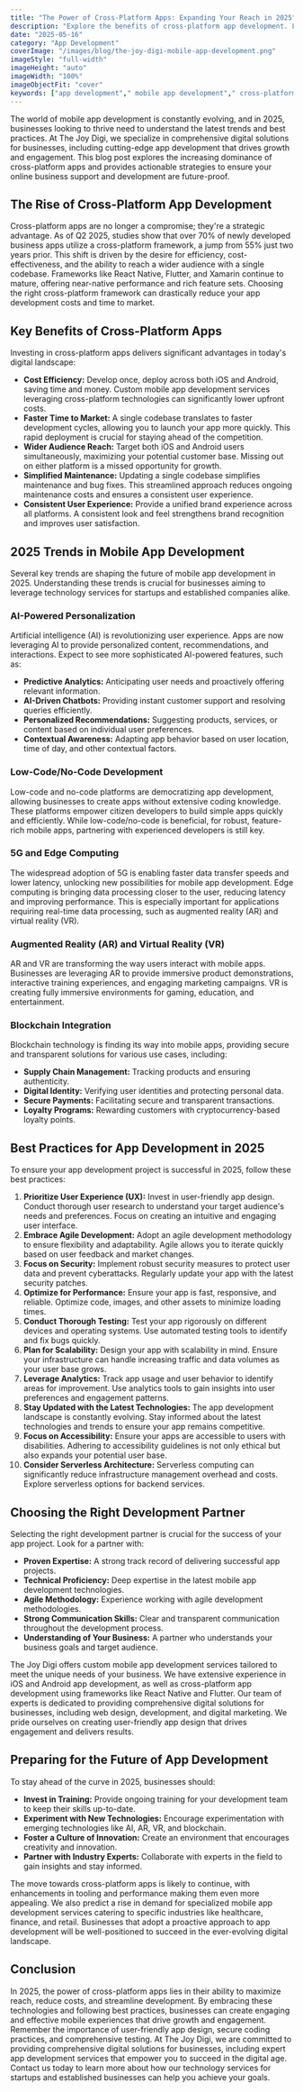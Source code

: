 ```yaml
---
title: "The Power of Cross-Platform Apps: Expanding Your Reach in 2025"
description: "Explore the benefits of cross-platform app development. Learn how to build apps that run on multiple platforms using a single codebase, saving time and resources while reaching a wider audience in 2025."
date: "2025-05-16"
category: "App Development"
coverImage: "/images/blog/the-joy-digi-mobile-app-development.png"
imageStyle: "full-width"
imageHeight: "auto"
imageWidth: "100%"
imageObjectFit: "cover"
keywords: ["app development"," mobile app development"," cross-platform apps","custom mobile app development services"," iOS and Android app development"," user-friendly app design"]
---
```


The world of mobile app development is constantly evolving, and in 2025, businesses looking to thrive need to understand the latest trends and best practices. At The Joy Digi, we specialize in comprehensive digital solutions for businesses, including cutting-edge app development that drives growth and engagement. This blog post explores the increasing dominance of cross-platform apps and provides actionable strategies to ensure your online business support and development are future-proof.

## The Rise of Cross-Platform App Development

Cross-platform apps are no longer a compromise; they're a strategic advantage. As of Q2 2025, studies show that over 70% of newly developed business apps utilize a cross-platform framework, a jump from 55% just two years prior. This shift is driven by the desire for efficiency, cost-effectiveness, and the ability to reach a wider audience with a single codebase. Frameworks like React Native, Flutter, and Xamarin continue to mature, offering near-native performance and rich feature sets. Choosing the right cross-platform framework can drastically reduce your app development costs and time to market.

## Key Benefits of Cross-Platform Apps

Investing in cross-platform apps delivers significant advantages in today's digital landscape:

*   **Cost Efficiency:** Develop once, deploy across both iOS and Android, saving time and money. Custom mobile app development services leveraging cross-platform technologies can significantly lower upfront costs.
*   **Faster Time to Market:** A single codebase translates to faster development cycles, allowing you to launch your app more quickly. This rapid deployment is crucial for staying ahead of the competition.
*   **Wider Audience Reach:** Target both iOS and Android users simultaneously, maximizing your potential customer base. Missing out on either platform is a missed opportunity for growth.
*   **Simplified Maintenance:** Updating a single codebase simplifies maintenance and bug fixes. This streamlined approach reduces ongoing maintenance costs and ensures a consistent user experience.
*   **Consistent User Experience:** Provide a unified brand experience across all platforms. A consistent look and feel strengthens brand recognition and improves user satisfaction.

## 2025 Trends in Mobile App Development

Several key trends are shaping the future of mobile app development in 2025. Understanding these trends is crucial for businesses aiming to leverage technology services for startups and established companies alike.

### AI-Powered Personalization

Artificial intelligence (AI) is revolutionizing user experience. Apps are now leveraging AI to provide personalized content, recommendations, and interactions. Expect to see more sophisticated AI-powered features, such as:

*   **Predictive Analytics:** Anticipating user needs and proactively offering relevant information.
*   **AI-Driven Chatbots:** Providing instant customer support and resolving queries efficiently.
*   **Personalized Recommendations:** Suggesting products, services, or content based on individual user preferences.
*   **Contextual Awareness:** Adapting app behavior based on user location, time of day, and other contextual factors.

### Low-Code/No-Code Development

Low-code and no-code platforms are democratizing app development, allowing businesses to create apps without extensive coding knowledge. These platforms empower citizen developers to build simple apps quickly and efficiently. While low-code/no-code is beneficial, for robust, feature-rich mobile apps, partnering with experienced developers is still key.

### 5G and Edge Computing

The widespread adoption of 5G is enabling faster data transfer speeds and lower latency, unlocking new possibilities for mobile app development. Edge computing is bringing data processing closer to the user, reducing latency and improving performance. This is especially important for applications requiring real-time data processing, such as augmented reality (AR) and virtual reality (VR).

### Augmented Reality (AR) and Virtual Reality (VR)

AR and VR are transforming the way users interact with mobile apps. Businesses are leveraging AR to provide immersive product demonstrations, interactive training experiences, and engaging marketing campaigns. VR is creating fully immersive environments for gaming, education, and entertainment.

### Blockchain Integration

Blockchain technology is finding its way into mobile apps, providing secure and transparent solutions for various use cases, including:

*   **Supply Chain Management:** Tracking products and ensuring authenticity.
*   **Digital Identity:** Verifying user identities and protecting personal data.
*   **Secure Payments:** Facilitating secure and transparent transactions.
*   **Loyalty Programs:** Rewarding customers with cryptocurrency-based loyalty points.

## Best Practices for App Development in 2025

To ensure your app development project is successful in 2025, follow these best practices:

1.  **Prioritize User Experience (UX):** Invest in user-friendly app design. Conduct thorough user research to understand your target audience's needs and preferences. Focus on creating an intuitive and engaging user interface.
2.  **Embrace Agile Development:** Adopt an agile development methodology to ensure flexibility and adaptability. Agile allows you to iterate quickly based on user feedback and market changes.
3.  **Focus on Security:** Implement robust security measures to protect user data and prevent cyberattacks. Regularly update your app with the latest security patches.
4.  **Optimize for Performance:** Ensure your app is fast, responsive, and reliable. Optimize code, images, and other assets to minimize loading times.
5.  **Conduct Thorough Testing:** Test your app rigorously on different devices and operating systems. Use automated testing tools to identify and fix bugs quickly.
6.  **Plan for Scalability:** Design your app with scalability in mind. Ensure your infrastructure can handle increasing traffic and data volumes as your user base grows.
7.  **Leverage Analytics:** Track app usage and user behavior to identify areas for improvement. Use analytics tools to gain insights into user preferences and engagement patterns.
8.  **Stay Updated with the Latest Technologies:** The app development landscape is constantly evolving. Stay informed about the latest technologies and trends to ensure your app remains competitive.
9. **Focus on Accessibility:** Ensure your apps are accessible to users with disabilities. Adhering to accessibility guidelines is not only ethical but also expands your potential user base.
10. **Consider Serverless Architecture:** Serverless computing can significantly reduce infrastructure management overhead and costs. Explore serverless options for backend services.

## Choosing the Right Development Partner

Selecting the right development partner is crucial for the success of your app project. Look for a partner with:

*   **Proven Expertise:** A strong track record of delivering successful app projects.
*   **Technical Proficiency:** Deep expertise in the latest mobile app development technologies.
*   **Agile Methodology:** Experience working with agile development methodologies.
*   **Strong Communication Skills:** Clear and transparent communication throughout the development process.
*   **Understanding of Your Business:** A partner who understands your business goals and target audience.

The Joy Digi offers custom mobile app development services tailored to meet the unique needs of your business. We have extensive experience in iOS and Android app development, as well as cross-platform app development using frameworks like React Native and Flutter. Our team of experts is dedicated to providing comprehensive digital solutions for businesses, including web design, development, and digital marketing. We pride ourselves on creating user-friendly app design that drives engagement and delivers results.

## Preparing for the Future of App Development

To stay ahead of the curve in 2025, businesses should:

*   **Invest in Training:** Provide ongoing training for your development team to keep their skills up-to-date.
*   **Experiment with New Technologies:** Encourage experimentation with emerging technologies like AI, AR, VR, and blockchain.
*   **Foster a Culture of Innovation:** Create an environment that encourages creativity and innovation.
*   **Partner with Industry Experts:** Collaborate with experts in the field to gain insights and stay informed.

The move towards cross-platform apps is likely to continue, with enhancements in tooling and performance making them even more appealing. We also predict a rise in demand for specialized mobile app development services catering to specific industries like healthcare, finance, and retail. Businesses that adopt a proactive approach to app development will be well-positioned to succeed in the ever-evolving digital landscape.

## Conclusion

In 2025, the power of cross-platform apps lies in their ability to maximize reach, reduce costs, and streamline development. By embracing these technologies and following best practices, businesses can create engaging and effective mobile experiences that drive growth and engagement. Remember the importance of user-friendly app design, secure coding practices, and comprehensive testing. At The Joy Digi, we are committed to providing comprehensive digital solutions for businesses, including expert app development services that empower you to succeed in the digital age. Contact us today to learn more about how our technology services for startups and established businesses can help you achieve your goals.